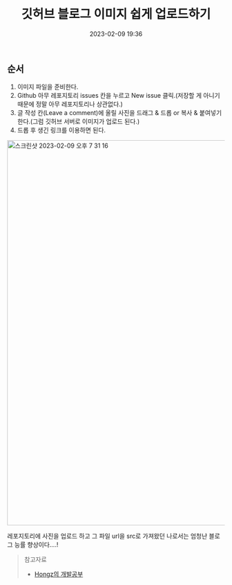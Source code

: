 ﻿---
title: 깃허브 블로그 이미지 쉽게 업로드하기
date: 2023-02-09 19:36
categories: [Github Blog]
tags: [Github Blog, image, gist]
sitemap:
  changefreq: daily
  priority: 1.0
---

## 순서

1.  이미지 파일을 준비한다.
2.  Github 아무 레포지토리 issues 칸을 누르고 New issue 클릭.(저장할 게 아니기 때문에 정말 아무 레포지토리나 상관없다.)
3.  글 작성 칸(Leave a comment)에 올릴 사진을 드래그 & 드롭 or 복사 & 붙여넣기 한다.(그럼 깃허브 서버로 이미지가 업로드 된다.)
4.  드롭 후 생긴 링크를 이용하면 된다.<br>

<img width="889" alt="스크린샷 2023-02-09 오후 7 31 16" src="https://user-images.githubusercontent.com/106083871/217787746-5da0eecb-bd49-4ee1-a04d-4f179e1e3f6e.png">
<br>

레포지토리에 사진을 업로드 하고 그 파일 url을 src로 가져왔던 나로서는 엄청난 블로그 능률 향상이다....!

> 참고자료<br>
>
> - [Hongz의 개발공부](https://hongz-developer.tistory.com/54)
